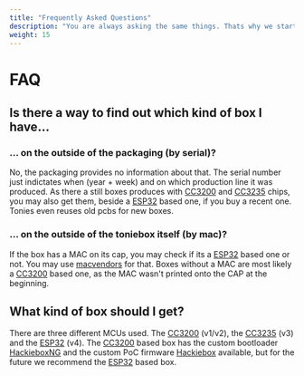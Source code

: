 ```yaml
---
title: "Frequently Asked Questions"
description: "You are always asking the same things. Thats why we started this page so you can find the answer yourself =)"
weight: 15
---
```

# FAQ
## Is there a way to find out which kind of box I have...
### ... on the outside of the packaging (by serial)?
No, the packaging provides no information about that. The serial number just indictates when (year + week) and on which production line it was produced. As there a still boxes produces with [CC3200](/docs/box-variants/cc3200/) and [CC3235](/docs/box-variants/cc3235/) chips, you may also get them, beside a [ESP32](/docs/box-variants/esp32/) based one, if you buy a recent one. Tonies even reuses old pcbs for new boxes. 
### ... on the outside of the toniebox itself (by mac)?
If the box has a MAC on its cap, you may check if its a [ESP32](/docs/box-variants/esp32/) based one or not. You may use [macvendors](https://macvendors.com/) for that. Boxes without a MAC are most likely a [CC3200](/docs/box-variants/cc3200/) based one, as the MAC wasn't printed onto the CAP at the beginning.

## What kind of box should I get?
There are three different MCUs used. The [CC3200](/docs/box-variants/cc3200/) (v1/v2), the [CC3235](/docs/box-variants/cc3235/) (v3) and the [ESP32](/docs/box-variants/esp32/) (v4).
The [CC3200](/docs/box-variants/cc3200/) based box has the custom bootloader [HackieboxNG](/docs/custom-firmware/cc3200/hackieboxng-bl/) and the custom PoC firmware [Hackiebox](/docs/custom-firmware/cc3200/hackiebox-cfw) available, but for the future we recommend the [ESP32](/docs/box-variants/esp32/) based box.